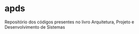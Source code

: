 apds
====

Repositório dos códigos presentes no livro Arquitetura, Projeto e Desenvolvimento de Sistemas
